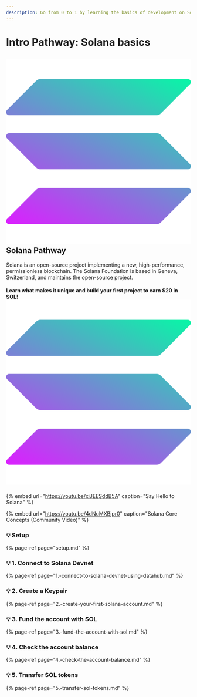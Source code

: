 ```yaml
---
description: Go from 0 to 1 by learning the basics of development on Solana Blockchain
---
```


# Intro Pathway: Solana basics

## ![](../../../../.gitbook/assets/solana.png) Solana Pathway

Solana is an open-source project implementing a new, high-performance, permissionless blockchain. The Solana Foundation is based in Geneva, Switzerland, and maintains the open-source project.

#### Learn what makes it unique and build your first project to **earn $20 in SOL**! ![](../../../../.gitbook/assets/solana.png)

{% embed url="https://youtu.be/xiJEESddB5A" caption="Say Hello to Solana" %}

{% embed url="https://youtu.be/4dNuMXBjpr0" caption="Solana Core Concepts \(Community Video\)" %}

### 💡 Setup

{% page-ref page="setup.md" %}

### 💡 1. Connect to Solana Devnet

{% page-ref page="1.-connect-to-solana-devnet-using-datahub.md" %}

### 💡 2. Create a Keypair

{% page-ref page="2.-create-your-first-solana-account.md" %}

### 💡 3. Fund the account with SOL

{% page-ref page="3.-fund-the-account-with-sol.md" %}

### 💡 4. Check the account balance

{% page-ref page="4.-check-the-account-balance.md" %}

### 💡 5. Transfer SOL tokens

{% page-ref page="5.-transfer-sol-tokens.md" %}


